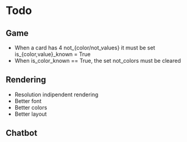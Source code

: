 # Todo

## Game
- When a card has 4 not_{color/not_values} it must be set is_{color,value}_known = True
- When is_color_known == True, the set not_colors must be cleared

## Rendering
- Resolution indipendent rendering
- Better font
- Better colors
- Better layout

## Chatbot
